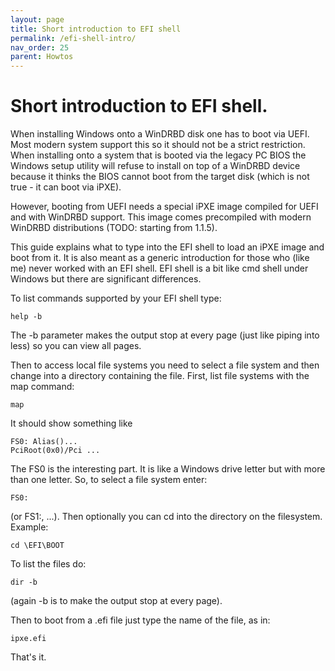 ```yaml
---
layout: page
title: Short introduction to EFI shell
permalink: /efi-shell-intro/
nav_order: 25
parent: Howtos
---
```


# [](#header-1) Short introduction to EFI shell.

When installing Windows onto a WinDRBD disk one has to boot
via UEFI. Most modern system support this so it should not
be a strict restriction. When installing onto a system
that is booted via the legacy PC BIOS the Windows setup
utility will refuse to install on top of a WinDRBD device
because it thinks the BIOS cannot boot from the target
disk (which is not true - it can boot via iPXE).

However, booting from UEFI needs a special iPXE image
compiled for UEFI and with WinDRBD support. This image
comes precompiled with modern WinDRBD distributions
(TODO: starting from 1.1.5).

This guide explains what to type into the EFI shell to
load an iPXE image and boot from it. It is also meant
as a generic introduction for those who (like me) never
worked with an EFI shell. EFI shell is a bit like
cmd shell under Windows but there are significant
differences.

To list commands supported by your EFI shell type:

    help -b

The -b parameter makes the output stop at every page
(just like piping into less) so you can view all pages.

Then to access local file systems you need to select
a file system and then change into a directory containing
the file. First, list file systems with the map command:

    map

It should show something like

    FS0: Alias()...
	PciRoot(0x0)/Pci ...

The FS0 is the interesting part. It is like a Windows drive
letter but with more than one letter. So, to select a file
system enter:

    FS0:

(or FS1:, ...). Then optionally you can cd into the directory
on the filesystem. Example:

    cd \EFI\BOOT

To list the files do:

    dir -b

(again -b is to make the output stop at every page).

Then to boot from a .efi file just type the name of the file,
as in:

    ipxe.efi

That's it.
